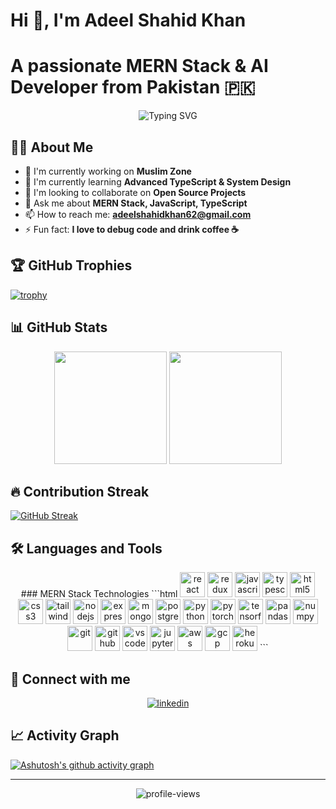 # Hi 👋, I'm Adeel Shahid Khan
# A passionate MERN Stack & AI Developer from Pakistan 🇵🇰

<div align="center">
  <img src="https://readme-typing-svg.herokuapp.com?font=Fira+Code&pause=1000&width=435&lines=Full+Stack+Developer;MERN+Stack+Enthusiast;Always+learning+new+things" alt="Typing SVG" />
</div>

## 👨‍💻 About Me
- 🔭 I'm currently working on **Muslim Zone**
- 🌱 I'm currently learning **Advanced TypeScript & System Design**
- 👯 I'm looking to collaborate on **Open Source Projects**
- 💬 Ask me about **MERN Stack, JavaScript, TypeScript**
- 📫 How to reach me: **adeelshahidkhan62@gmail.com**
- ⚡ Fun fact: **I love to debug code and drink coffee ☕**

## 🏆 GitHub Trophies
[![trophy](https://github-profile-trophy.vercel.app/?username=adeel-shahid&theme=onedark&column=7)](https://github.com/ryo-ma/github-profile-trophy)

## 📊 GitHub Stats
<p align="center">
  <img height="180em" src="https://github-readme-stats.vercel.app/api?username=adeel-shahid&show_icons=true&theme=dark"/>
  <img height="180em" src="https://github-readme-stats.vercel.app/api/top-langs/?username=adeel-shahid&layout=compact&theme=dark"/>
</p>

## 🔥 Contribution Streak
[![GitHub Streak](https://github-readme-streak-stats.herokuapp.com/?user=yourusername&theme=dark)](https://git.io/streak-stats)

## 🛠️ Languages and Tools
<p align="center">
  ### MERN Stack Technologies
```html
<!-- Frontend -->
<img src="https://raw.githubusercontent.com/devicons/devicon/master/icons/react/react-original.svg" alt="react" width="40" height="40"/>
<img src="https://raw.githubusercontent.com/devicons/devicon/master/icons/redux/redux-original.svg" alt="redux" width="40" height="40"/>
<img src="https://raw.githubusercontent.com/devicons/devicon/master/icons/javascript/javascript-original.svg" alt="javascript" width="40" height="40"/>
<img src="https://raw.githubusercontent.com/devicons/devicon/master/icons/typescript/typescript-original.svg" alt="typescript" width="40" height="40"/>
<img src="https://raw.githubusercontent.com/devicons/devicon/master/icons/html5/html5-original.svg" alt="html5" width="40" height="40"/>
<img src="https://raw.githubusercontent.com/devicons/devicon/master/icons/css3/css3-original.svg" alt="css3" width="40" height="40"/>
<img src="https://raw.githubusercontent.com/devicons/devicon/master/icons/tailwindcss/tailwindcss-plain.svg" alt="tailwind" width="40" height="40"/>

<!-- Backend -->
<img src="https://raw.githubusercontent.com/devicons/devicon/master/icons/nodejs/nodejs-original.svg" alt="nodejs" width="40" height="40"/>
<img src="https://raw.githubusercontent.com/devicons/devicon/master/icons/express/express-original.svg" alt="express" width="40" height="40"/>
<img src="https://raw.githubusercontent.com/devicons/devicon/master/icons/mongodb/mongodb-original.svg" alt="mongodb" width="40" height="40"/>
<img src="https://raw.githubusercontent.com/devicons/devicon/master/icons/postgresql/postgresql-original.svg" alt="postgresql" width="40" height="40"/>

<!-- AI/ML Technologies -->
<img src="https://raw.githubusercontent.com/devicons/devicon/master/icons/python/python-original.svg" alt="python" width="40" height="40"/>
<img src="https://raw.githubusercontent.com/devicons/devicon/master/icons/pytorch/pytorch-original.svg" alt="pytorch" width="40" height="40"/>
<img src="https://raw.githubusercontent.com/devicons/devicon/master/icons/tensorflow/tensorflow-original.svg" alt="tensorflow" width="40" height="40"/>
<img src="https://raw.githubusercontent.com/devicons/devicon/master/icons/pandas/pandas-original.svg" alt="pandas" width="40" height="40"/>
<img src="https://raw.githubusercontent.com/devicons/devicon/master/icons/numpy/numpy-original.svg" alt="numpy" width="40" height="40"/>

<!-- Development Tools -->
<img src="https://raw.githubusercontent.com/devicons/devicon/master/icons/git/git-original.svg" alt="git" width="40" height="40"/>
<img src="https://raw.githubusercontent.com/devicons/devicon/master/icons/github/github-original.svg" alt="github" width="40" height="40"/>
<img src="https://raw.githubusercontent.com/devicons/devicon/master/icons/vscode/vscode-original.svg" alt="vscode" width="40" height="40"/>
<img src="https://raw.githubusercontent.com/devicons/devicon/master/icons/jupyter/jupyter-original.svg" alt="jupyter" width="40" height="40"/>

<!-- Cloud Platforms -->
<img src="https://raw.githubusercontent.com/devicons/devicon/master/icons/amazonwebservices/amazonwebservices-original.svg" alt="aws" width="40" height="40"/>
<img src="https://raw.githubusercontent.com/devicons/devicon/master/icons/googlecloud/googlecloud-original.svg" alt="gcp" width="40" height="40"/>
<img src="https://raw.githubusercontent.com/devicons/devicon/master/icons/heroku/heroku-original.svg" alt="heroku" width="40" height="40"/>
```
</p>

## 🤝 Connect with me
<p align="center">
  <a href="https://www.linkedin.com/in/adeel-shahid-khan-693b72288/" target="_blank">
    <img src="https://img.shields.io/badge/LinkedIn-0077B5?style=for-the-badge&logo=linkedin&logoColor=white" alt="linkedin"/>
  </a>
</p>

## 📈 Activity Graph
[![Ashutosh's github activity graph](https://github-readme-activity-graph.vercel.app/graph?username=yourusername&theme=react-dark)](https://github.com/ashutosh00710/github-readme-activity-graph)

---
<p align="center">
  <img src="https://komarev.com/ghpvc/?username=adeel-shahid&label=Profile%20views&color=0e75b6&style=flat" alt="profile-views" />
</p>
